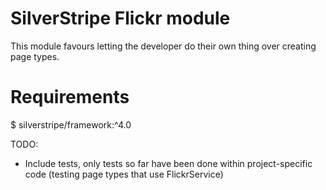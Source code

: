# SilverStripe Flickr module

This module favours letting the developer do their own thing over creating page types.

# Requirements

$   silverstripe/framework:^4.0

TODO:

* Include tests, only tests so far have been done within project-specific code (testing page types that use FlickrService)